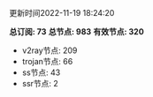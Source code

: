 更新时间2022-11-19 18:24:20

**总订阅: 73**
**总节点: 983**
**有效节点: 320**
- v2ray节点: 209
- trojan节点: 66
- ss节点: 43
- ssr节点: 2

